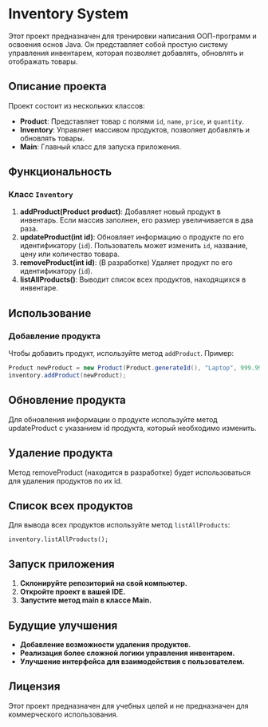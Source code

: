 # Inventory System

Этот проект предназначен для тренировки написания ООП-программ и освоения основ Java. Он представляет собой простую систему управления инвентарем, которая позволяет добавлять, обновлять и отображать товары.

## Описание проекта

Проект состоит из нескольких классов:

- **Product**: Представляет товар с полями `id`, `name`, `price`, и `quantity`.
- **Inventory**: Управляет массивом продуктов, позволяет добавлять и обновлять товары.
- **Main**: Главный класс для запуска приложения.

## Функциональность

### Класс `Inventory`

1. **addProduct(Product product)**: Добавляет новый продукт в инвентарь. Если массив заполнен, его размер увеличивается в два раза.
2. **updateProduct(int id)**: Обновляет информацию о продукте по его идентификатору (`id`). Пользователь может изменить `id`, название, цену или количество товара.
3. **removeProduct(int id)**: (В разработке) Удаляет продукт по его идентификатору (`id`).
4. **listAllProducts()**: Выводит список всех продуктов, находящихся в инвентаре.

## Использование

### Добавление продукта

Чтобы добавить продукт, используйте метод `addProduct`. Пример:
```java
Product newProduct = new Product(Product.generateId(), "Laptop", 999.99, 10);
inventory.addProduct(newProduct);
```

## Обновление продукта
Для обновления информации о продукте используйте метод updateProduct с указанием id продукта, который необходимо изменить.

## Удаление продукта
Метод removeProduct (находится в разработке) будет использоваться для удаления продуктов по их id.

## Список всех продуктов
Для вывода всех продуктов используйте метод `listAllProducts`:
```
inventory.listAllProducts();
```

## Запуск приложения

1. **Склонируйте репозиторий на свой компьютер.**
2. **Откройте проект в вашей IDE.**
3. **Запустите метод main в классе Main.**

## Будущие улучшения

- **Добавление возможности удаления продуктов.**
- **Реализация более сложной логики управления инвентарем.**
- **Улучшение интерфейса для взаимодействия с пользователем.**

## Лицензия
Этот проект предназначен для учебных целей и не предназначен для коммерческого использования.